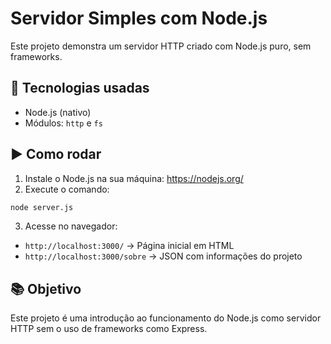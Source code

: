 # Servidor Simples com Node.js

Este projeto demonstra um servidor HTTP criado com Node.js puro, sem frameworks.

## 🚀 Tecnologias usadas

- Node.js (nativo)
- Módulos: `http` e `fs`

## ▶️ Como rodar

1. Instale o Node.js na sua máquina: https://nodejs.org/
2. Execute o comando:

```bash
node server.js
```

3. Acesse no navegador:

- `http://localhost:3000/` → Página inicial em HTML
- `http://localhost:3000/sobre` → JSON com informações do projeto

## 📚 Objetivo

Este projeto é uma introdução ao funcionamento do Node.js como servidor HTTP sem o uso de frameworks como Express.